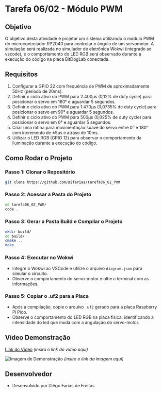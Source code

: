 
# Tarefa 06/02 - Módulo PWM

## Objetivo
O objetivo desta atividade é projetar um sistema utilizando o módulo PWM do microcontrolador RP2040 para controlar o ângulo de um servomotor. A simulação será realizada no simulador de eletrônica Wokwi (integrado ao vscode), e o comportamento do LED RGB será observado durante a execução do código na placa BitDogLab conectada.

## Requisitos
1. Configurar a GPIO 22 com frequência de PWM de aproximadamente 50Hz (período de 20ms).
2. Definir o ciclo ativo do PWM para 2.400µs (0,12% de duty cycle) para posicionar o servo em 180° e aguardar 5 segundos.
3. Definir o ciclo ativo do PWM para 1.470µs (0,0735% de duty cycle) para posicionar o servo em 90° e aguardar 5 segundos.
4. Definir o ciclo ativo do PWM para 500µs (0,025% de duty cycle) para posicionar o servo em 0° e aguardar 5 segundos.
5. Criar uma rotina para movimentação suave do servo entre 0° e 180° com incremento de ±5µs e atraso de 10ms.
6. Utilizar o LED RGB (GPIO 12) para observar o comportamento da iluminação durante a execução do código.

## Como Rodar o Projeto

### Passo 1: Clonar o Repositório
```bash
git clone https://github.com/Difarias/tarefa06_02_PWM
```

### Passo 2: Acessar a Pasta do Projeto
```bash
cd tarefa06_02_PWM/
code .
```

### Passo 3: Gerar a Pasta Build e Compilar o Projeto
```bash
mkdir build/
cd build/
cmake ..
make
```

### Passo 4: Executar no Wokwi
- Integre o Wokwi ao VSCode e utilize o arquivo `diagram.json` para simular o circuito.
- Observe o comportamento do servo-motor e olhe o terminal com as informações.

### Passo 5: Copiar o .uf2 para a Placa
- Após a compilação, copie o arquivo `.uf2` gerado para a placa Raspberry Pi Pico.
- Observe o comportamento do LED RGB na placa física, identificando a intensidade do led que muda com a angulação do servo-motor.

## Vídeo Demonstração
[Link do Vídeo](#) *(insira o link do vídeo aqui)*

![Imagem de Demonstração](#) *(insira o link da imagem aqui)*

## Desenvolvedor

- Desenvolvido por Diêgo Farias de Freitas
